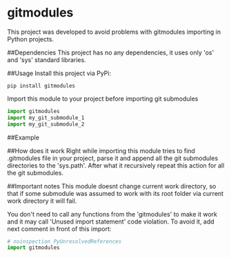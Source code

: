 # gitmodules
This project was developed to avoid problems with gitmodules importing in Python projects.

##Dependencies
This project has no any dependencies, it uses only 'os' and 'sys' standard libraries.

##Usage
Install this project via PyPi:

```
pip install gitmodules
```

Import this module to your project before importing git submodules

```python
import gitmodules
import my_git_submodule_1
import my_git_submodule_2
```

##Example


##How does it work
Right while importing this module tries to find .gitmodules file in your project, 
parse it and append all the git submodules directories to the 'sys.path'. 
After what it recursively repeat this action for all the git submodules.

##Important notes
This module doesnt change current work directory, so that if some submodule 
was assumed to work with its root folder via current work directory it will fail.

You don't need to call any functions from the 'gitmodules' to make it work and it may call
'Unused import statement' code violation. To avoid it, add next comment in front of this import:

```python
# noinspection PyUnresolvedReferences
import gitmodules 
```

